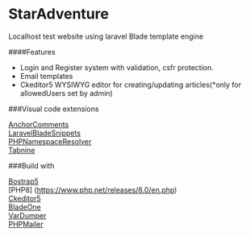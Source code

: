 # StarAdventure

Localhost test website using laravel Blade template engine

####Features
- Login and Register system with validation, csfr protection.
- Email templates
- Ckeditor5 WYSIWYG editor for creating/updating articles(*only for allowedUsers set by admin)

###Visual code extensions

[AnchorComments](https://marketplace.visualstudio.com/items?itemName=ExodiusStudios.comment-anchors)\
[LaravelBladeSnippets](https://github.com/onecentlin/laravel-blade-snippets-vscode)\
[PHPNamespaceResolver](https://github.com/MehediDracula/PHP-Namespace-Resolver)\
[Tabnine](https://www.tabnine.com)

###Build with

[Bostrap5](https://getbootstrap.com)\
[PHP8] (https://www.php.net/releases/8.0/en.php)\
[Ckeditor5](https://ckeditor.com)\
[BladeOne](https://github.com/EFTEC/BladeOne)\
[VarDumper](https://github.com/symfony/var-dumper)\
[PHPMailer](https://github.com/PHPMailer/PHPMailer)

